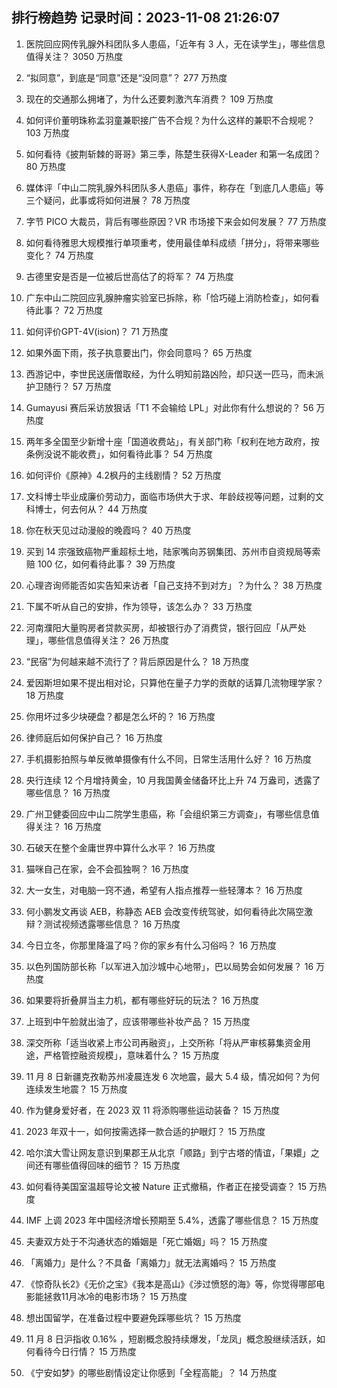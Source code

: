 
## 排行榜趋势 记录时间：2023-11-08 21:26:07
  
  1. 医院回应网传乳腺外科团队多人患癌，「近年有 3 人，无在读学生」，哪些信息值得关注？ 3050 万热度
    
  2. “拟同意”，到底是“同意”还是“没同意”？ 277 万热度
    
  3. 现在的交通那么拥堵了，为什么还要刺激汽车消费？ 109 万热度
    
  4. 如何评价董明珠称孟羽童兼职接广告不合规？为什么这样的兼职不合规呢？ 103 万热度
    
  5. 如何看待《披荆斩棘的哥哥》第三季，陈楚生获得X-Leader 和第一名成团？ 80 万热度
    
  6. 媒体评「中山二院乳腺外科团队多人患癌」事件，称存在「到底几人患癌」等三个疑问，此事或将如何进展？ 78 万热度
    
  7. 字节 PICO 大裁员，背后有哪些原因？VR 市场接下来会如何发展？ 77 万热度
    
  8. 如何看待雅思大规模推行单项重考，使用最佳单科成绩「拼分」，将带来哪些变化？ 74 万热度
    
  9. 古德里安是否是一位被后世高估了的将军？ 74 万热度
    
  10. 广东中山二院回应乳腺肿瘤实验室已拆除，称「恰巧碰上消防检查」，如何看待此事？ 72 万热度
    
  11. 如何评价GPT-4V(ision)？ 71 万热度
    
  12. 如果外面下雨，孩子执意要出门，你会同意吗？ 65 万热度
    
  13. 西游记中，李世民送唐僧取经，为什么明知前路凶险，却只送一匹马，而未派护卫随行？ 57 万热度
    
  14. Gumayusi 赛后采访放狠话「T1 不会输给 LPL」对此你有什么想说的？ 56 万热度
    
  15. 两年多全国至少新增十座「国道收费站」，有关部门称「权利在地方政府，按条例没说不能收费」，如何看待此事？ 54 万热度
    
  16. 如何评价《原神》4.2枫丹的主线剧情？ 52 万热度
    
  17. 文科博士毕业成廉价劳动力，面临市场供大于求、年龄歧视等问题，过剩的文科博士，何去何从？ 44 万热度
    
  18. 你在秋天见过动漫般的晚霞吗？ 40 万热度
    
  19. 买到 14 宗强致癌物严重超标土地，陆家嘴向苏钢集团、苏州市自资规局等索赔 100 亿，如何看待此事？ 39 万热度
    
  20. 心理咨询师能否如实告知来访者「自己支持不到对方」？为什么？ 38 万热度
    
  21. 下属不听从自己的安排，作为领导，该怎么办？ 33 万热度
    
  22. 河南濮阳大量购房者贷款买房，却被银行办了消费贷，银行回应「从严处理」，哪些信息值得关注？ 26 万热度
    
  23. “民宿”为何越来越不流行了？背后原因是什么？ 18 万热度
    
  24. 爱因斯坦如果不提出相对论，只算他在量子力学的贡献的话算几流物理学家？ 18 万热度
    
  25. 你用坏过多少块硬盘？都是怎么坏的？ 16 万热度
    
  26. 律师庭后如何保护自己？ 16 万热度
    
  27. 手机摄影拍照与单反微单摄像有什么不同，日常生活用什么好？ 16 万热度
    
  28. 央行连续 12 个月增持黄金，10 月我国黄金储备环比上升 74 万盎司，透露了哪些信息？ 16 万热度
    
  29. 广州卫健委回应中山二院学生患癌，称「会组织第三方调查」，有哪些信息值得关注？ 16 万热度
    
  30. 石破天在整个金庸世界中算什么水平？ 16 万热度
    
  31. 猫咪自己在家，会不会孤独啊？ 16 万热度
    
  32. 大一女生，对电脑一窍不通，希望有人指点推荐一些轻薄本？ 16 万热度
    
  33. 何小鹏发文再谈 AEB，称静态 AEB 会改变传统驾驶，如何看待此次隔空激辩？测试视频透露哪些信息？ 16 万热度
    
  34. 今日立冬，你那里降温了吗？你的家乡有什么习俗吗？ 16 万热度
    
  35. 以色列国防部长称「以军进入加沙城中心地带」，巴以局势会如何发展？ 16 万热度
    
  36. 如果要将折叠屏当主力机，都有哪些好玩的玩法？ 16 万热度
    
  37. 上班到中午脸就出油了，应该带哪些补妆产品？ 15 万热度
    
  38. 深交所称「适当收紧上市公司再融资」，上交所称「将从严审核募集资金用途，严格管控融资规模」，意味着什么？ 15 万热度
    
  39. 11 月 8 日新疆克孜勒苏州凌晨连发 6 次地震，最大 5.4 级，情况如何？为何连续发生地震？ 15 万热度
    
  40. 作为健身爱好者，在 2023 双 11 将添购哪些运动装备？ 15 万热度
    
  41. 2023 年双十一，如何按需选择一款合适的护眼灯？ 15 万热度
    
  42. 哈尔滨大雪让网友意识到果郡王从北京「顺路」到宁古塔的情谊，「果嬛」之间还有哪些值得回味的细节？ 15 万热度
    
  43. 如何看待美国室温超导论文被 Nature 正式撤稿，作者正在接受调查？ 15 万热度
    
  44. IMF 上调 2023 年中国经济增长预期至 5.4%，透露了哪些信息？ 15 万热度
    
  45. 夫妻双方处于不沟通状态的婚姻是「死亡婚姻」吗？ 15 万热度
    
  46. 「离婚力」是什么？不具备「离婚力」就无法离婚吗？ 15 万热度
    
  47. 《惊奇队长2》《无价之宝》《我本是高山》《涉过愤怒的海》等，你觉得哪部电影能拯救11月冰冷的电影市场？ 15 万热度
    
  48. 想出国留学，在准备过程中要避免踩哪些坑？ 15 万热度
    
  49. 11 月 8 日沪指收 0.16% ，短剧概念股持续爆发，「龙凤」概念股继续活跃，如何看待今日行情？ 15 万热度
    
  50. 《宁安如梦》的哪些剧情设定让你感到「全程高能」？ 14 万热度
    